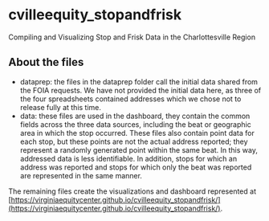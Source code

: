 # cvilleequity_stopandfrisk
Compiling and Visualizing Stop and Frisk Data in the Charlottesville Region

## About the files

* dataprep: the files in the dataprep folder call the initial data shared from the FOIA requests. We have not provided the initial data here, as three of the four spreadsheets contained addresses which we chose not to release fully at this time.
* data: these files are used in the dashboard, they contain the common fields across the three data sources, including the beat or geographic area in which the stop occurred. These files also contain point data for each stop, but these points are not the actual address reported; they represent a randomly generated point within the same beat. In this way, addressed data is less identifiable. In addition, stops for which an address was reported and stops for which only the beat was reported are represented in the same manner.

The remaining files create the visualizations and dashboard represented at [https://virginiaequitycenter.github.io/cvilleequity_stopandfrisk/](https://virginiaequitycenter.github.io/cvilleequity_stopandfrisk/).
